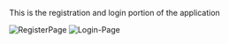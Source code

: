 This is the registration and login portion of the application

![RegisterPage](https://github.com/kolbymorris14/Fairly/assets/122574777/2b3d7d69-2eb0-4f62-9770-7c5356201e2e)
![Login-Page](https://github.com/kolbymorris14/Fairly/assets/122574777/4f2336ea-73f0-4840-9343-1c518c339075)
